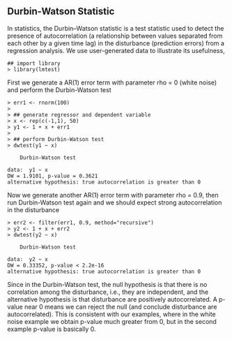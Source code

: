 
## Durbin-Watson Statistic
In statistics, the Durbin–Watson statistic is a test statistic used to detect the presence of autocorrelation (a relationship between values separated from each other by a given time lag) in the disturbance (prediction errors) from a regression analysis. We use user-generated data to illustrate its usefulness, 

```
## import library
> library(lmtest)
```

First we generate a AR(1) error term with parameter rho = 0 (white noise) and perform the Durbin-Watson test

```
> err1 <- rnorm(100)
> 
> ## generate regressor and dependent variable
> x <- rep(c(-1,1), 50)
> y1 <- 1 + x + err1
> 
> ## perform Durbin-Watson test
> dwtest(y1 ~ x)

	Durbin-Watson test

data:  y1 ~ x
DW = 1.9101, p-value = 0.3621
alternative hypothesis: true autocorrelation is greater than 0
```

Now we generate another AR(1) error term with parameter rho = 0.9, then run Durbin-Watson test again and we should expect strong autocorrelation in the disturbance

```
> err2 <- filter(err1, 0.9, method="recursive")
> y2 <- 1 + x + err2
> dwtest(y2 ~ x)

	Durbin-Watson test

data:  y2 ~ x
DW = 0.33352, p-value < 2.2e-16
alternative hypothesis: true autocorrelation is greater than 0
```

Since in the Durbin-Watson test, the null hypothesis is that there is no correlation among the disturbance, i.e., they are independent, and the alternative hypothesis is that disturbance are positively autocorrelated. A p-value near 0 means we can reject the null (and conclude disturbance are autocorrelated). This is consistent with our examples, where in the white noise example we obtain p-value much greater from 0, but in the second example p-value is basically 0.
